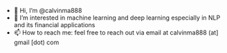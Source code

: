 - 👋 Hi, I’m @calvinma888
- 👀 I’m interested in machine learning and deep learning especially in NLP and its financial applications
- 📫 How to reach me: feel free to reach out via email at calvinma888 (at] gmail [dot) com

<!---
calvinma888/calvinma888 is a ✨ special ✨ repository because its `README.md` (this file) appears on your GitHub profile.
You can click the Preview link to take a look at your changes.
--->

